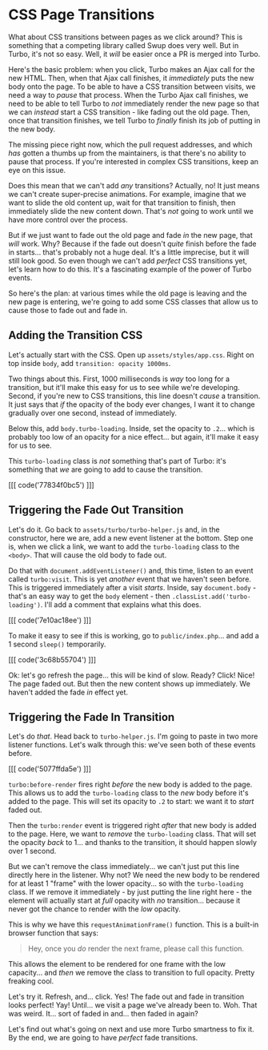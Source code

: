 # CSS Page Transitions

What about CSS transitions between pages as we click around? This is something that
a competing library called Swup does very well. But in Turbo, it's not so easy. Well,
it *will* be easier once a PR is merged into Turbo.

Here's the basic problem: when you click, Turbo makes an Ajax call for
the new HTML. Then, when that Ajax call finishes, it *immediately* puts the new body
onto the page. To be able to have a CSS transition between visits, we need a way
to *pause* that process. When the Turbo Ajax call finishes, we need to be able to
tell Turbo to *not* immediately render the new page so that we can *instead* start
a CSS transition - like fading out the old page. Then, once that transition
finishes, we tell Turbo to *finally* finish its job of putting in the new body.

The missing piece right now, which the pull request addresses, and which *has*
gotten a thumbs up from the maintainers, is that there's no ability to pause that
process. If you're interested in complex CSS transitions, keep an eye on this issue.

Does this mean that we can't add *any* transitions? Actually, no! It just means we
can't create super-precise animations. For example, imagine that we want to slide
the old content up, wait for that transition to finish, then immediately slide the
new content down. That's *not* going to work until we have more control over the
process.

But if we just want to fade out the old page and fade *in* the new page, that
*will* work. Why? Because if the fade out doesn't *quite* finish before the fade
in starts... that's probably not a huge deal. It's a little imprecise, but it will
still look good. So even though we can't add *perfect* CSS transitions yet, let's
learn how to do this. It's a fascinating example of the power of Turbo events.

So here's the plan: at various times while the old page is leaving and the new page
is entering, we're going to add some CSS classes that allow us to cause those
to fade out and fade in.

## Adding the Transition CSS

Let's actually start with the CSS. Open up `assets/styles/app.css`. Right on top
inside `body`, add `transition: opacity 1000ms`.

Two things about this. First, 1000 milliseconds is *way* too long for a transition,
but it'll make this easy for us to see while we're developing. Second, if you're
new to CSS transitions, this line doesn't *cause* a transition. It just says that
*if* the opacity of the body ever changes, I want it to change gradually over one
second, instead of immediately.

Below this, add `body.turbo-loading`. Inside, set the opacity to `.2`... which is
probably too low of an opacity for a nice effect... but again, it'll make it easy
for us to see.

This `turbo-loading` class is *not* something that's part of Turbo: it's something
that *we* are going to add to cause the transition.

[[[ code('77834f0bc5') ]]]

## Triggering the Fade Out Transition

Let's do it. Go back to `assets/turbo/turbo-helper.js` and, in the constructor,
here we are, add a new event listener at the bottom. Step one is, when we click
a link, we want to add the `turbo-loading` class to the `<body>`. That will cause
the old body to fade out.

Do that with `document.addEventListener()` and, this time, listen to an event
called `turbo:visit`. This is yet *another* event that we haven't seen before. This
is triggered immediately after a visit *starts*. Inside, say `document.body` - that's
an easy way to get the `body` element - then  `.classList.add('turbo-loading')`.
I'll add a comment that explains what this does.

[[[ code('7e10ac18ee') ]]]

To make it easy to see if this is working, go to `public/index.php`... and add a
1 second `sleep()` temporarily.

[[[ code('3c68b55704') ]]]

Ok: let's go refresh the page... this will be kind of slow. Ready? Click! Nice!
The page faded out. But then the new content shows up immediately. We haven't added
the fade *in* effect yet.

## Triggering the Fade In Transition

Let's do *that*. Head back to `turbo-helper.js`. I'm going to paste in two more
listener functions. Let's walk through this: we've seen both of these events before.

[[[ code('5077ffda5e') ]]]

`turbo:before-render` fires right *before* the new body is added to the page. This
allows us to add the `turbo-loading` class to the *new* body before it's added to the
page. This will set its opacity to `.2` to start: we want it to *start* faded out.

Then the `turbo:render` event is triggered right *after* that new body is added
to the page. Here, we want to *remove* the `turbo-loading` class. That will set the
opacity *back* to 1... and thanks to the transition, it should happen slowly over
1 second.

But we can't remove the class immediately... we can't just put this line directly
here in the listener. Why not? We need the new body to be rendered for at least 1
"frame" with the lower opacity... so with the `turbo-loading` class. If we
remove it immediately - by just putting the line right here - the element will
actually start at *full* opacity with *no* transition... because it never got the
chance to render with the *low* opacity.

This is why we have this `requestAnimationFrame()` function. This is a built-in
browser function that says:

> Hey, once you *do* render the next frame, please call this function.

This allows the element to be rendered for one frame with the low capacity...
and *then* we remove the class to transition to full opacity. Pretty freaking cool.

Let's try it. Refresh, and... click. Yes! The fade out and fade in transition looks
perfect! Yay! Until... we visit a page we've already been to. Woh. That was weird.
It... sort of faded in and... then faded in again?

Let's find out what's going on next and use more Turbo smartness to fix it. By
the end, we are going to have *perfect* fade transitions.
